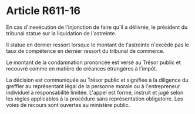 # Article R611-16

<p>En cas d'inexécution de l'injonction de faire qu'il a délivrée, le président du tribunal statue sur la liquidation de l'astreinte.</p><p>Il statue en dernier ressort lorsque le montant de l'astreinte n'excède pas le taux de compétence en dernier ressort du tribunal de commerce.</p><p>Le montant de la condamnation prononcée est versé au Trésor public et recouvré comme en matière de créances étrangères à l'impôt.</p><p>La décision est communiquée au Trésor public et signifiée à la diligence du greffier au représentant légal de la personne morale ou à l'entrepreneur individuel à responsabilité limitée. L'appel est formé, instruit et jugé selon les règles applicables à la procédure sans représentation obligatoire. Les voies de recours sont ouvertes au ministère public.</p>